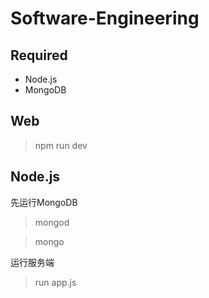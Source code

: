 # Software-Engineering

## Required

- Node.js
- MongoDB

## Web

> npm run dev

## Node.js

  先运行MongoDB
> mongod

> mongo

  运行服务端
  
> run app.js
